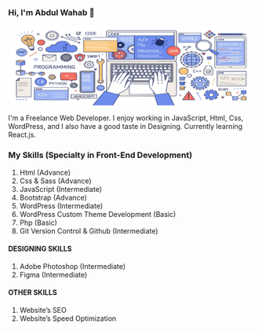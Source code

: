### Hi, I'm Abdul Wahab 👋

![](https://github.com/Wahab3917/Wahab3917/blob/main/banner.png)

 I'm a Freelance Web Developer. I enjoy working in JavaScript, Html, Css, WordPress, and I also have a good taste in Designing. Currently learning React.js.

### My Skills (Specialty in Front-End Development)
1) Html (Advance)
2)	Css & Sass (Advance)
3)	JavaScript (Intermediate)
4)	Bootstrap (Advance)
5)	WordPress (Intermediate)
6) WordPress Custom Theme Development (Basic)
7) Php	(Basic)
8)	Git Version Control & Github (Intermediate)

#### DESIGNING SKILLS
1) Adobe Photoshop (Intermediate)
2)	Figma (Intermediate)

#### OTHER SKILLS
1) Website’s SEO
2)	Website’s Speed Optimization


